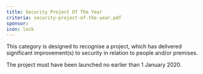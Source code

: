 ```yaml
---
title: Security Project Of The Year
criteria: security-project-of-the-year.pdf
sponsor:
icon: lock
---
```

This category is designed to recognise a project, which has delivered significant improvement(s) to security in relation to people and/or premises.

The project must have been launched no earlier than 1 January 2020.